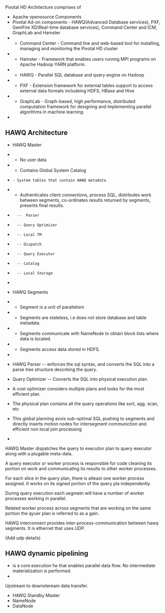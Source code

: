 Pivotal HD Architecture comprises of 
* Apache opensource Components
* Pivotal Ad-on components - HAWQ(Advanced Database services), PXF, GemFire XD(Real-time database services), Command Center and ICM, GraphLab and Hamster
*   * Command Center - Command line and web-based tool for installing, managing and monitoring the Pivotal HD cluster
*   * Hamster - Framework that enables users runnng MPI programs on Apache Hadoop YARN platform.
*   * HAWQ - Parallel SQL database and query engine on Hadoop
*   * PXF - Extension framework for external tables support to access external data formats includeing HDFS, HBase and Hive
*   * GraphLab - Graph-based, high performance, distributed computation framework for designing and implementing parallel algorithms in machine learning.
*   


## HAWQ Architecture

* HAWQ Master
*   * No user data
*   * Contains Global System Catalog
*     - System tables that contain HAWQ metadata
*   * Authenticates client connections, process SQL, distributes work between segments, co-ordinates results returned by segments, presents final results.
*       --  Parser
*       -- Query Optimizer
*       -- Local TM
*       -- Dispatch
*       -- Query Executor
*       -- Catalog
*       -- Local Storage
*       

* HAWQ Segments
*   - Segment is a unit of parallelism
*   - Segments are stateless, i.e does not store database and table metadata.
*   - Segments communicate with NameNode to obtain block lists where data is located.
*   - Segments access data stored in HDFS.
*   


* HAWQ Parser -- enforces the sql syntax, and converts the SQL into a parse tree structure descrbing the query.
* Query Optimizer -- Converts the SQL into physical execution plan.
* A cost optimizer considers multiple plans and looks for the most efficient plan.
* The physical plan contains all the query operations like sort, agg. scan, etc
* This global planning avois sub-optimal SQL pushing to segments and directly inserts motion nodes for intersegment communiction and efficient non local join processing
* 
HAWQ Master dispatches the query to executior plan to query executor along with a plugable meta-data.

A query executor or worker process is responsible for code cleaning its portion on work and communicating its results to other worker processes.

For each slice in the query plan, there is atleast one worker process assigned. It works on its signed portion of the query pla independently.

During query execution each segmetn will have a number of worker processes working in parallel. 

Related worker process across segments that are working on the same portion the qyuer plan is referred to as a gain.

HAWQ interconnect provides inter-process-communication between hawq segments. It is ethernet that uses UDP.

(Add udp details)

## HAWQ dynamic pipelining

* is a core execution fw that enables parallel data flow. No intermediate materialization is performed. 
* 
Upstream to downsteream data transfer.






* HAWQ Standby Master
* NameNode
* DataNode
